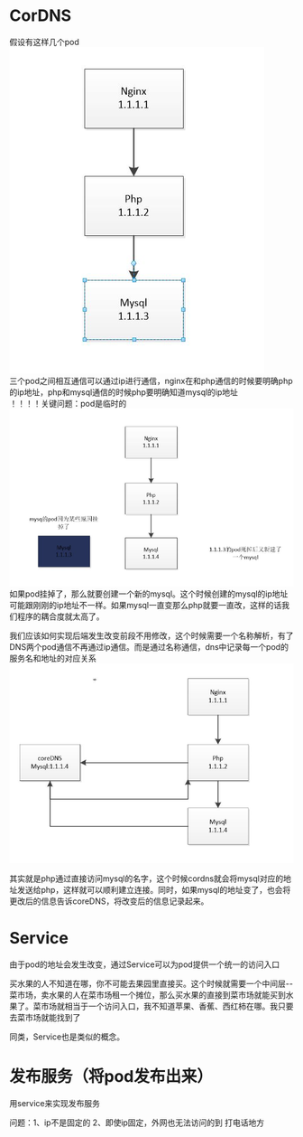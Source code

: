 # CorDNS

假设有这样几个pod  
![image](https://github.com/SunMinghui19/k8s-Binary-installation/blob/master/images/%E7%90%86%E6%83%B3%E7%8A%B6%E6%80%81%E4%B8%89%E5%B1%82%E6%9C%8D%E5%8A%A1.JPG)   
三个pod之间相互通信可以通过ip进行通信，nginx在和php通信的时候要明确php的ip地址，php和mysql通信的时候php要明确知道mysql的ip地址  
！！！！关键问题：pod是临时的  
![image](https://github.com/SunMinghui19/k8s-Binary-installation/blob/master/images/pod%E6%AD%BB%E6%8E%89%E4%BA%86.JPG)   
如果pod挂掉了，那么就要创建一个新的mysql。这个时候创建的mysql的ip地址可能跟刚刚的ip地址不一样。如果mysql一直变那么php就要一直改，这样的话我们程序的耦合度就太高了。  

我们应该如何实现后端发生改变前段不用修改，这个时候需要一个名称解析，有了DNS两个pod通信不再通过ip通信。而是通过名称通信，dns中记录每一个pod的 服务名和地址的对应关系  
![image](https://github.com/SunMinghui19/k8s-Binary-installation/blob/master/images/cordns.JPG)   

其实就是php通过直接访问mysql的名字，这个时候cordns就会将mysql对应的地址发送给php，这样就可以顺利建立连接。同时，如果mysql的地址变了，也会将更改后的信息告诉coreDNS，将改变后的信息记录起来。  

# Service
由于pod的地址会发生改变，通过Service可以为pod提供一个统一的访问入口  

买水果的人不知道在哪，你不可能去果园里直接买。这个时候就需要一个中间层--菜市场，卖水果的人在菜市场租一个摊位，那么买水果的直接到菜市场就能买到水果了。菜市场就相当于一个访问入口，我不知道苹果、香蕉、西红柿在哪。我只要去菜市场就能找到了

同类，Service也是类似的概念。





# 发布服务（将pod发布出来）
用service来实现发布服务


问题：1、ip不是固定的
     2、即使ip固定，外网也无法访问的到
     打电话地方
